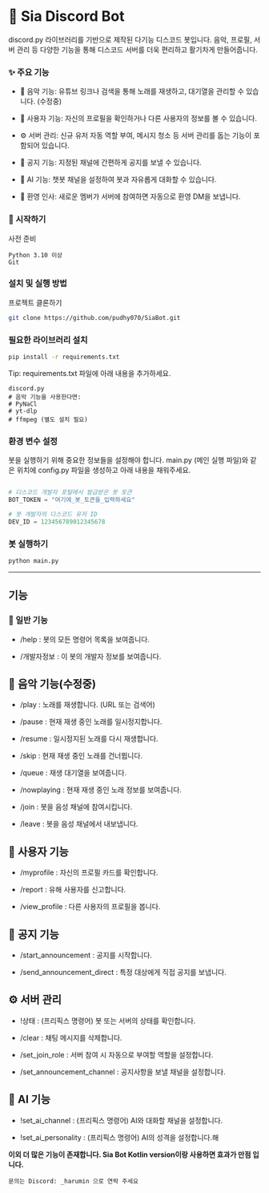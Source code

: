# 🤖 Sia Discord Bot
discord.py 라이브러리를 기반으로 제작된 다기능 디스코드 봇입니다. 음악, 프로필, 서버 관리 등 다양한 기능을 통해 디스코드 서버를 더욱 편리하고 활기차게 만들어줍니다.

### ✨ 주요 기능
- 🎵 음악 기능: 유튜브 링크나 검색을 통해 노래를 재생하고, 대기열을 관리할 수 있습니다. (수정중)

- 👤 사용자 기능: 자신의 프로필을 확인하거나 다른 사용자의 정보를 볼 수 있습니다.

- ⚙️ 서버 관리: 신규 유저 자동 역할 부여, 메시지 청소 등 서버 관리를 돕는 기능이 포함되어 있습니다.

- 📢 공지 기능: 지정된 채널에 간편하게 공지를 보낼 수 있습니다.

- 💬 AI 기능: 챗봇 채널을 설정하여 봇과 자유롭게 대화할 수 있습니다.

- 👋 환영 인사: 새로운 멤버가 서버에 참여하면 자동으로 환영 DM을 보냅니다.

### 🚀 시작하기
사전 준비

```
Python 3.10 이상
Git
```

### 설치 및 실행 방법
프로젝트 클론하기

```Bash
git clone https://github.com/pudhy070/SiaBot.git
```
### 필요한 라이브러리 설치

```Bash
pip install -r requirements.txt
```
Tip: requirements.txt 파일에 아래 내용을 추가하세요.

```
discord.py
# 음악 기능을 사용한다면:
# PyNaCl
# yt-dlp
# ffmpeg (별도 설치 필요)
```

### 환경 변수 설정
봇을 실행하기 위해 중요한 정보들을 설정해야 합니다. main.py (메인 실행 파일)와 같은 위치에 config.py 파일을 생성하고 아래 내용을 채워주세요.

```config.py

# 디스코드 개발자 포털에서 발급받은 봇 토큰
BOT_TOKEN = "여기에_봇_토큰을_입력하세요"

# 봇 개발자의 디스코드 유저 ID
DEV_ID = 123456789012345678 
```

### 봇 실행하기
```Bash
python main.py
```

---
## 기능
### 📘 일반 기능
- /help : 봇의 모든 명령어 목록을 보여줍니다.

- /개발자정보 : 이 봇의 개발자 정보를 보여줍니다.

## 🎵 음악 기능(수정중)
- /play : 노래를 재생합니다. (URL 또는 검색어)

- /pause : 현재 재생 중인 노래를 일시정지합니다.

- /resume : 일시정지된 노래를 다시 재생합니다.

- /skip : 현재 재생 중인 노래를 건너뜁니다.

- /queue : 재생 대기열을 보여줍니다.

- /nowplaying : 현재 재생 중인 노래 정보를 보여줍니다.

- /join : 봇을 음성 채널에 참여시킵니다.

- /leave : 봇을 음성 채널에서 내보냅니다.

## 👤 사용자 기능
- /myprofile : 자신의 프로필 카드를 확인합니다.

- /report : 유해 사용자를 신고합니다.

- /view_profile : 다른 사용자의 프로필을 봅니다.

## 📢 공지 기능
- /start_announcement : 공지를 시작합니다.

- /send_announcement_direct : 특정 대상에게 직접 공지를 보냅니다.

## ⚙️ 서버 관리
- !상태 : (프리픽스 명령어) 봇 또는 서버의 상태를 확인합니다.

- /clear : 채팅 메시지를 삭제합니다.

- /set_join_role : 서버 참여 시 자동으로 부여할 역할을 설정합니다.

- /set_announcement_channel : 공지사항을 보낼 채널을 설정합니다.

## 💬 AI 기능
- !set_ai_channel : (프리픽스 명령어) AI와 대화할 채널을 설정합니다.

- !set_ai_personality : (프리픽스 명령어) AI의 성격을 설정합니다.해

**이외 더 많은 기능이 존재합니다. Sia Bot Kotlin version이랑 사용하면 효과가 만점 입니다.**

```
문의는 Discord: _harumin 으로 연락 주세요
```

